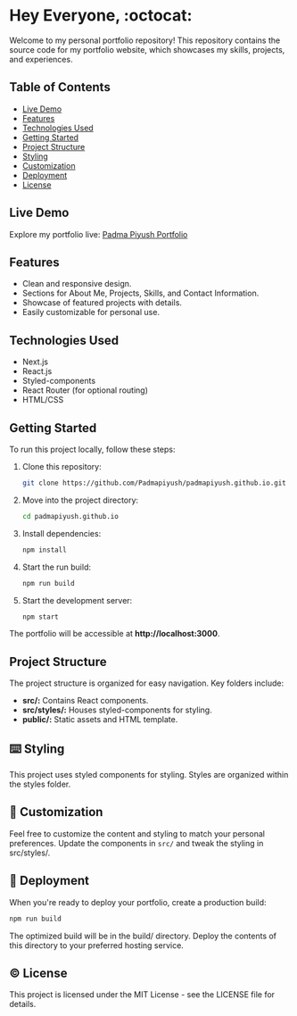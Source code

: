 # Hey Everyone, :octocat:

Welcome to my personal portfolio repository! This repository contains the source code for my portfolio website, which showcases my skills, projects, and experiences.

## Table of Contents

- [Live Demo](https://padmapiyush.github.io)
- [Features](#features)
- [Technologies Used](#technologies-used)
- [Getting Started](#getting-started)
- [Project Structure](#project-structure)
- [Styling](#styling)
- [Customization](#customization)
- [Deployment](#deployment)
- [License](#license)

## Live Demo

Explore my portfolio live: [Padma Piyush Portfolio](https://padmapiyush.github.io/)

## Features

- Clean and responsive design.
- Sections for About Me, Projects, Skills, and Contact Information.
- Showcase of featured projects with details.
- Easily customizable for personal use.

## Technologies Used

- Next.js
- React.js
- Styled-components
- React Router (for optional routing)
- HTML/CSS

## Getting Started

To run this project locally, follow these steps:

1. Clone this repository:

   ```bash
   git clone https://github.com/Padmapiyush/padmapiyush.github.io.git
   
2. Move into the project directory:
   ```bash
   cd padmapiyush.github.io

3. Install dependencies:

   ```bash
   npm install

5. Start the run build:

   ```bash
   npm run build

5. Start the development server:

   ```bash
   npm start

The portfolio will be accessible at **http://localhost:3000**.

## Project Structure
The project structure is organized for easy navigation. Key folders include:

- **src/:** Contains React components.
- **src/styles/:** Houses styled-components for styling.
- **public/:** Static assets and HTML template.

## ⌨️ Styling
This project uses styled components for styling. Styles are organized within the styles folder.

## 🌈 Customization
Feel free to customize the content and styling to match your personal preferences. Update the components in `src/` and tweak the styling in src/styles/.

## 🚀 Deployment
When you're ready to deploy your portfolio, create a production build:

   ```bash
   npm run build
   ```

The optimized build will be in the build/ directory. Deploy the contents of this directory to your preferred hosting service.

## ©️ License
This project is licensed under the MIT License - see the LICENSE file for details.

